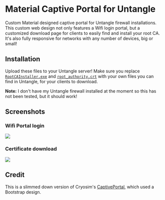 # Material Captive Portal for Untangle

Custom Material designed captive portal for Untangle firewall installations. This custom web design not only features a Wifi login portal, but a customized download page for clients to easily find and install your root CA. It's also fully responsive for networks with any number of devices, big or small!

## Installation

Upload these files to your Untangle server! Make sure you replace [`RootCAInstaller.exe`](cert/RootCAInstaller.exe) and [`root_authority.crt`](cert/root_authority.crt) with your own files you can find in Untangle, for your clients to download.

**Note:** I don't have my Untangle firewall installed at the moment so this has not been tested, but it should work!

## Screenshots

### Wifi Portal login

![](https://i.imgur.com/Umz56wv.png)

### Certificate download

![](https://i.imgur.com/bKOuIxp.png)

## Credit

This is a slimmed down version of Cryosim's [CaptivePortal](https://github.com/Cryosim/CaptivePortal), which used a Bootstrap design.
